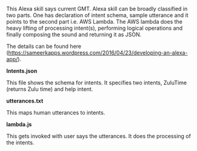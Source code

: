 This Alexa skill says current GMT. Alexa skill can be broadly classified in two parts. One has declaration of intent schema, sample utterance and it points to the second part i.e. AWS Lambda. The AWS lambda does the heavy lifting of processing intent(s), performing logical operations and finally composing the sound and returning it as JSON.The details can be found here (https://sameerkapps.wordpress.com/2016/04/23/developing-an-alexa-app/).**Intents.json**This file shows the schema for intents. It specifies two intents, ZuluTime (returns Zulu time) and help intent.**utterances.txt**This maps human utterances to intents. **lambda.js**This gets invoked with user says the utterances. It does the processing of the intents.